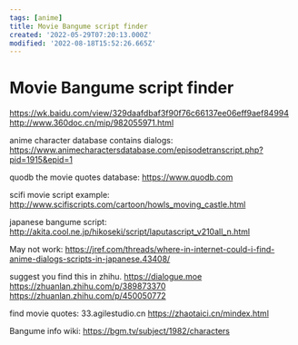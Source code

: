 ```yaml
---
tags: [anime]
title: Movie Bangume script finder
created: '2022-05-29T07:20:13.000Z'
modified: '2022-08-18T15:52:26.665Z'
---
```


# Movie Bangume script finder

https://wk.baidu.com/view/329daafdbaf3f90f76c66137ee06eff9aef84994
http://www.360doc.cn/mip/982055971.html
 
anime character database contains dialogs:
https://www.animecharactersdatabase.com/episodetranscript.php?pid=1915&epid=1

quodb the movie quotes database:
 https://www.quodb.com

scifi movie script example: 
http://www.scifiscripts.com/cartoon/howls_moving_castle.html

japanese bangume script:
http://akita.cool.ne.jp/hikoseki/script/laputascript_v210all_n.html

May not work:
https://jref.com/threads/where-in-internet-could-i-find-anime-dialogs-scripts-in-japanese.43408/

suggest you find this in zhihu.
 https://dialogue.moe
https://zhuanlan.zhihu.com/p/389873370
https://zhuanlan.zhihu.com/p/450050772

find movie quotes: 
33.agilestudio.cn
https://zhaotaici.cn/mindex.html

Bangume info wiki:
https://bgm.tv/subject/1982/characters
